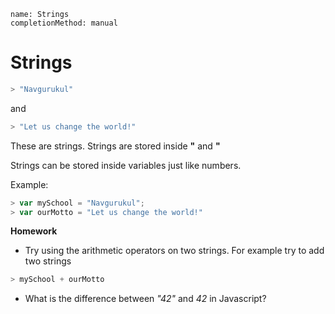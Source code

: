 ```ngMeta
name: Strings
completionMethod: manual
```

# Strings

```javascript
> "Navgurukul"
```

and

```javascript
> "Let us change the world!"
```

These are strings. Strings are stored inside **"** and **"**

Strings can be stored inside variables just like numbers.

Example:

```javascript
> var mySchool = "Navgurukul";
> var ourMotto = "Let us change the world!"
```

**Homework**

* Try using the arithmetic operators on two strings. 
For example try to add two strings
```javascript
> mySchool + ourMotto
```

* What is the difference between *"42"* and *42* in Javascript?
